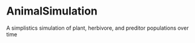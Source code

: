 # AnimalSimulation
A simplistics simulation of plant, herbivore, and preditor populations over time
